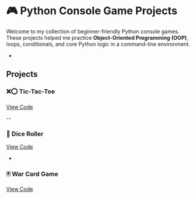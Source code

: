 # 🎮 Python Console Game Projects

Welcome to my collection of beginner-friendly Python console games. These projects helped me practice **Object-Oriented Programming (OOP)**, loops, conditionals, and core Python logic in a command-line environment.

-

## Projects

### ❌⭕ Tic-Tac-Toe 
[View Code](https://github.com/ardra-p/Python-Tic-Tac-Toe-game)

--

### 🎲 Dice Roller
[View Code](./dice-roller/README.md)

-

### 🃏 War Card Game  
[View Code](./war-card-game/README.md)
